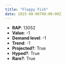 ```yaml
---
title: "Floppy Fish"
date: 2025-08-06T00:00:00Z
---
```

- **RAP**: 13052
- **Value**: -1
- **Demand level**: -1
- **Trend**: -1
- **Projected?**: True
- **Hyped?**: True
- **Rare?**: True
